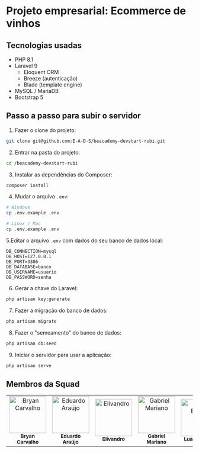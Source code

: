 # Projeto empresarial: Ecommerce de vinhos

## Tecnologias usadas
- PHP 8.1
- Laravel 9
  - Eloquent ORM
  - Breeze (autenticação)
  - Blade (template engine)
- MySQL / MariaDB
- Bootstrap 5

## Passo a passo para subir o servidor
1. Fazer o clone do projeto:
```bash
git clone git@github.com:E-A-D-S/beacademy-devstart-rubi.git
```

2. Entrar na pasta do projeto:
```bash
cd /beacademy-devstart-rubi
```

3. Instalar as dependências do Composer:
```bash
composer install
```

4. Mudar o arquivo `.env`:
```bash
# Windows
cp .env.example .env

# Linux / Mac
cp .env.example .env
```

5.Editar o arquivo `.env` com dados do seu banco de dados local:
```
DB_CONNECTION=mysql
DB_HOST=127.0.0.1
DB_PORT=3306
DB_DATABASE=banco
DB_USERNAME=usuario
DB_PASSWORD=senha
```

6. Gerar a chave do Laravel:
```bash
php artisan key:generate
```

7. Fazer a migração do banco de dados:
```bash
php artisan migrate
```

8. Fazer o "semeamento" do banco de dados:
```bash
php artisan db:seed
```

9. Iniciar o servidor para usar a aplicação:
```bash
php artisan serve
```

## Membros da Squad
<table>
  <tr>
    <td align="center">
      <a href="https://github.com/Bryan-R-Carvalho">
        <img src="https://github.com/Bryan-R-Carvalho.png" width="100px;" alt="Bryan Carvalho"/><br>
        <sub>
          <b>Bryan Carvalho</b>
        </sub>
      </a>
    </td>
    <td align="center">
      <a href="https://github.com/E-A-D-S">
        <img src="https://github.com/E-A-D-S.png" width="100px;" alt="Eduardo Araújo"/><br>
        <sub>
          <b>Eduardo Araújo</b>
        </sub>
      </a>
    </td>
    <td align="center">
      <a href="https://github.com/Elivandro">
        <img src="https://github.com/Elivandro.png" width="100px;" alt="Elivandro"/><br>
        <sub>
          <b>Elivandro</b>
        </sub>
      </a>
    </td>
    <td align="center">
      <a href="https://github.com/bielmariano">
        <img src="https://github.com/bielmariano.png" width="100px;" alt="Gabriel Mariano"/><br>
        <sub>
          <b>Gabriel Mariano</b>
        </sub>
      </a>
    </td>
    <td align="center">
      <a href="https://github.com/LuanyBoneli">
        <img src="https://github.com/LuanyBoneli.png" width="100px;" alt="Luany Boneli"/><br>
        <sub>
          <b>Luany Boneli</b>
        </sub>
      </a>
    </td>            
    <td align="center">
      <a href="https://github.com/MatheusSGomes">
        <img src="https://github.com/MatheusSGomes.png" width="100px;" alt="Matheus Gomes"/><br>
        <sub>
          <b>Matheus Gomes</b>
        </sub>
      </a>
    </td>
    <td align="center">
      <a href="https://github.com/renatadeodorio">
        <img src="https://github.com/renatadeodorio.png" width="100px;" alt="Renata Deodório"/><br>
        <sub>
          <b>Renata Deodório</b>
        </sub>
      </a>
    </td>
    <td align="center">
      <a href="https://github.com/tharsila">
        <img src="https://github.com/tharsila.png" width="100px;" alt="Tharsila Borges"/><br>
        <sub>
          <b>Tharsila Borges</b>
        </sub>
      </a>
    </td>
  </tr>
</table>